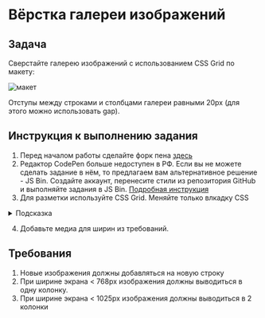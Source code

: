 # Вёрстка галереи изображений

## Задача

Сверстайте галерею изображений с использованием CSS Grid по макету:

![макет](https://github.com/netology-code/mq-homeworks/blob/mq-63/css-grid/gallery/css-grid-gallery-layout.jpg)

Отступы между строками и столбцами галереи равными 20px (для этого можно использовать gap).

## Инструкция к выполнению задания

1. Перед началом работы сделайте форк пена [здесь](https://codepen.io/Netology/pen/XWwmLXN)
2. Редактор CodePen больше недоступен в РФ. Если вы не можете сделать задание в нём, то предлагаем вам альтернативное решение - JS Bin. Создайте аккаунт, перенесите стили из репозитория GitHub и выполняйте задания в JS Bin. [Подробная инструкция](https://github.com/netology-code/guides/tree/master/jsbin)
3. Для разметки используйте CSS Grid. Меняйте только влкадку CSS

<details>
    <summary>Подсказка</summary>
    <ul>
        <li>Сделайте грид с 5 колонками. Для того чтобы они тянулись можно использовать fr. </li>
        <li>Обратите внимание, что 3 и 8 элемент имеют нестандартные размеры, для их модификации можете использовать [span или направляющие](https://developer.mozilla.org/en-US/docs/Web/CSS/grid-column).</li>
        <li>Сделайте контейнеры для картинок квадратными при резине(ресайзе экрана). Это можно сделать задав высоту через vw и calc. Это не единственный вариант, поэтому вы можете поэкспериментировать.</li>
    </ul>
</details>

4. Добавьте медиа для ширин из требований.

## Требования

1. Новые изображения должны добавляться на новую строку
2. При ширине экрана < 768px изображения должны выводиться в одну колонку.
3. При ширине экрана < 1025px изображения должны выводиться в 2 колонки

